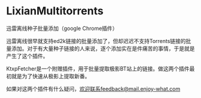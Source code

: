 LixianMultitorrents
===================

迅雷离线种子批量添加（google Chrome插件）

迅雷离线很早就支持ed2k链接的批量添加了，但却迟迟不支持Torrents链接的批量添加。对于有大量种子链接的人来说，逐个添加实在是件痛苦的事情，于是就是产生了这个插件。

KtxpFetcher是一个附赠插件，用于批量提取极影BT站上的链接。做这两个插件最初就是为了快速从极影上提取新番。

如果对这两个插件有什么疑问，欢迎联系feedback@mail.enjoy-what.com
